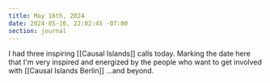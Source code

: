 ```yaml
---
title: May 16th, 2024
date: 2024-05-16, 22:02:45 -07:00
section: journal
---
```

I had three inspiring [[Causal Islands]] calls today. Marking the date here that I'm very inspired and energized by the people who want to get involved with [[Causal Islands Berlin]] …and beyond.